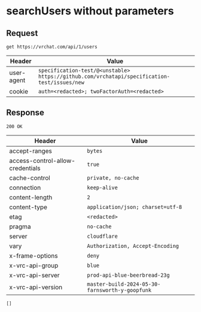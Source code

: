 # searchUsers without parameters

## Request
`get https://vrchat.com/api/1/users`

| Header | Value |
| ------ | ----- |
| user-agent | `specification-test/@<unstable> https://github.com/vrchatapi/specification-test/issues/new` |
| cookie | `auth=<redacted>; twoFactorAuth=<redacted>` |


## Response
`200 OK`

| Header | Value |
| ------ | ----- |
| accept-ranges | `bytes` |
| access-control-allow-credentials | `true` |
| cache-control | `private, no-cache` |
| connection | `keep-alive` |
| content-length | `2` |
| content-type | `application/json; charset=utf-8` |
| etag | `<redacted>` |
| pragma | `no-cache` |
| server | `cloudflare` |
| vary | `Authorization, Accept-Encoding` |
| x-frame-options | `deny` |
| x-vrc-api-group | `blue` |
| x-vrc-api-server | `prod-api-blue-beerbread-23g` |
| x-vrc-api-version | `master-build-2024-05-30-farnsworth-y-goopfunk` |

```jsonc
[]
```
